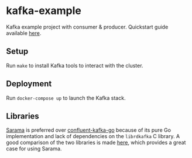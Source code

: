# kafka-example

Kafka example project with consumer &amp; producer. 
Quickstart guide available [here](https://kafka.apache.org/quickstart).

## Setup

Run `make` to install Kafka tools to interact with the cluster.

## Deployment

Run `docker-compose up` to launch the Kafka stack.

## Libraries

[Sarama](https://github.com/IBM/sarama) is preferred over [confluent-kafka-go](https://github.com/confluentinc/confluent-kafka-go) because of its pure Go implementation and lack of dependencies on the `librdkafka` C library. A good comparison of the two libraries is made [here](https://www.reddit.com/r/golang/comments/olrd34/comment/h5h9xb3/?utm_source=share&utm_medium=web2x&context=3), which provides a great case for using Sarama.
